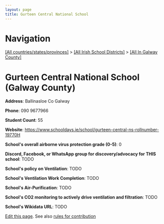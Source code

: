 ```yaml
---
layout: page
title: Gurteen Central National School
---
```

# Navigation

[[All countries/states/provinces]](../../..) > [[All Irish School Districts]](../..) > [[All In Galway County]](..)

# Gurteen Central National School (Galway County)

**Address**: Ballinasloe Co Galway

**Phone**: 090 9677966

**Student Count**: 55

**Website**: <https://www.schooldays.ie/school/gurteen-central-ns-rollnumber-19770H>

**School's overall airborne virus protection grade (0-5)**: 0

**Discord, Facebook, or WhatsApp group for discovery/advocacy for THIS school**: TODO

**School's policy on Ventilation**: TODO

**School's Ventilation Work Completion**: TODO

**School's Air-Purification**: TODO

**School's CO2 monitoring to actively drive ventilation and filtration**: TODO

**School's Wikidata URL**: TODO


[Edit this page](https://github.com/ventilate-schools/Ireland/edit/main/./Galway_County/Gurteen_Central_National_School.md). See also [rules for contribution](../../../contribution-rules/)